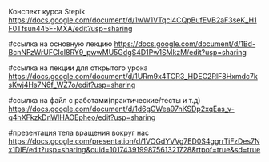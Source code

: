 Конспект курса Stepik
https://docs.google.com/document/d/1wW1VTqci4CQpBufEVB2aF3seK_H1F0Tfsun445F-MXA/edit?usp=sharing

#ссылка на основную лекцию
https://docs.google.com/document/d/1Bd-BcnNFzWrUFCIcI8RY9_pwwMU5GdgS4D1Pw1SMkzM/edit?usp=sharing


#ссылка на лекции для открытого урока
https://docs.google.com/document/d/1URm9x4TCR3_HDEC2RlF8Hxmdc7ksKwj4Hs7N6f_WZ7o/edit?usp=sharing

#ссылка на файл с работами(практические/тесты и т.д)
https://docs.google.com/document/d/1d6gGWea97nKSDp2xqEas_v-q4hXFkzkDnWIHAOEpheo/edit?usp=sharing

#презентация тела вращения вокруг нас 
https://docs.google.com/presentation/d/1VOGdYVVg7ED0S4ggrrTiFzDes7Nx1DIE/edit?usp=sharing&ouid=101743919987561321728&rtpof=true&sd=true
